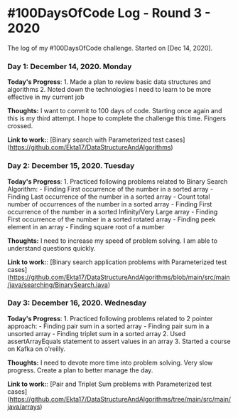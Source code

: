 # #100DaysOfCode Log - Round 3 - 2020

The log of my #100DaysOfCode challenge. Started on [Dec 14, 2020].

### Day 1: December 14, 2020. Monday

**Today's Progress**: 
	1. Made a plan to review basic data structures and algorithms
	2. Noted down the technologies I need to learn to be more effective in my current job

**Thoughts:** I want to commit to 100 days of code. Starting once again and this is my third attempt. I hope to complete the challenge this time. Fingers crossed.  

**Link to work:**: 
	[Binary search with Parameterized test cases] (https://github.com/Ekta17/DataStructureAndAlgorithms)
	
	
### Day 2: December 15, 2020. Tuesday

**Today's Progress**: 
	1. Practiced following problems related to Binary Search Algorithm:
	    - Finding First occurrence of the number in a sorted array
	    - Finding Last occurrence of the number in a sorted array
	    - Count total number of occurrences of the number in a sorted array
	    - Finding First occurrence of the number in a sorted Infinity/Very Large array
	    - Finding First occurrence of the number in a sorted rotated array
	    - Finding peek element in an array
	    - Finding square root of a number
	    

**Thoughts:** I need to increase my speed of problem solving. I am able to understand questions quickly.   

**Link to work:**: 
	[Binary search application problems with Parameterized test cases] (https://github.com/Ekta17/DataStructureAndAlgorithms/blob/main/src/main/java/searching/BinarySearch.java)


### Day 3: December 16, 2020. Wednesday

**Today's Progress**: 
	1. Practiced following problems related to 2 pointer approach:
	    - Finding pair sum in a sorted array
	    - Finding pair sum in a unsorted array
	    - Finding triplet sum in a sorted array
	2. Used assertArrayEquals statement to assert values in an array
	3. Started a course on Kafka on o'reilly. 
	    

**Thoughts:** I need to devote more time into problem solving. Very slow progress. Create a plan to better manage the day. 

**Link to work:**: 
	[Pair and Triplet Sum problems with Parameterized test cases] (https://github.com/Ekta17/DataStructureAndAlgorithms/tree/main/src/main/java/arrays)

    	
